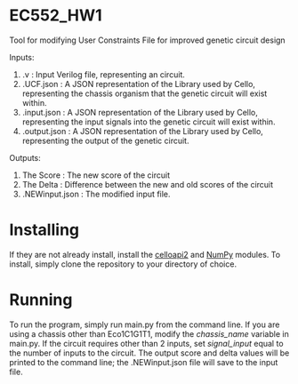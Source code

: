 # EC552_HW1

Tool for modifying User Constraints File for improved genetic circuit design

Inputs:
1. .v : Input Verilog file, representing an circuit.
2. .UCF.json : A JSON representation of the Library used by Cello, representing the chassis organism that the genetic circuit will exist within.
3. .input.json : A JSON representation of the Library used by Cello, representing the input signals into the genetic circuit will exist within.
4. .output.json : A JSON representation of the Library used by Cello, representing the output of the genetic circuit.

Outputs:
1. The Score : The new score of the circuit
2. The Delta : Difference between the new and old scores of the circuit
3. .NEWinput.json : The modified input file.

# Installing

If they are not already install, install the [celloapi2](https://github.com/CIDARLAB/celloapi2) and [NumPy](https://numpy.org/) modules.
To install, simply clone the repository to your directory of choice. 

# Running
To run the program, simply run main.py from the command line.
If you are using a chassis other than Eco1C1G1T1, modify the *chassis_name* variable in main.py.
If the circuit requires other than 2 inputs, set *signal_input* equal to the number of inputs to the circuit.
The output score and delta values will be printed to the command line; the .NEWinput.json file will save to the input file.
